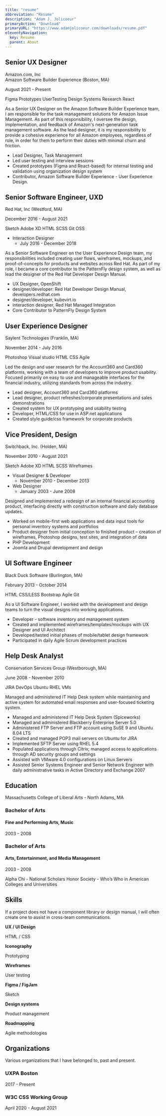 ```yaml
---
title: "resume"
abbreviation: "Resume"
description: "Adam J. Jolicoeur"
primaryAction: "Download"
primaryURL: "https://www.adamjolicoeur.com/downloads/resume.pdf"
eleventyNavigation:
  key: Resume
  parent: About
---
```


<div class="container-xxl mb-2 py-2 px-md-5">
  <div class="row px-3 pb-3">
    <div class="col-md-6">
      <h2 class="mt-0">Senior UX Designer</h2>
      <p class="fs-5 my-0">Amazon.com, Inc <br /> Amazon Software Builder Experience (Boston, MA)</p>
      <p class="text-body-secondary">August 2021 - Present</p>
      <div class="container-fluid pb-3">
        <span class="badge rounded-pill bg-dark">Figma</span>
        <span class="badge rounded-pill bg-dark">Prototypes</span>
        <span class="badge rounded-pill bg-dark">UserTesting</span>
        <span class="badge rounded-pill bg-dark">Design Systems</span>
        <span class="badge rounded-pill bg-dark">Research</span>
        <span class="badge rounded-pill bg-dark">React</span>
      </div>
    </div>
    <div class="col-md-6">
      <p class="pt-0">As a Senior UX Designer on the Amazon Software Builder Experience team, I am responsible for the task management solutions for Amazon Issue Management. As part of this responsibility, I oversee the design, implementation, and feedback of Amazon's next-generation task management software. As the lead designer, it is my responsibility to provide a cohesive experience for all Amazon employees, regardless of role, in order for them to perform their duties with minimal churn and friction.</p>
      <ul class="icon-list">
        <li>Lead Designer, Task Management</li>
        <li>Led user testing and interview sessions</li>
        <li>Created prototypes (Figma and React-based) for internal testing and validation using organization design system</li>
        <li>Contributor, Amazon Software Builder Experience - User Experience Design.
      </ul>
    </div>
  </div>
</div>
<div class="container-xxl mb-2 py-2 px-md-5">
  <div class="row px-3 pb-3">
    <div class="col-md-6">
      <h2 class="mt-0">Senior Software Engineer, UXD</h2>
      <p class="fs-5 my-0">Red Hat, Inc (Westford, MA)</p>
      <p class="text-body-secondary">December 2016 - August 2021</p>
      <div class="container-fluid pb-3">
        <span class="badge rounded-pill bg-dark">Sketch</span>
        <span class="badge rounded-pill bg-dark">Adobe XD</span>
        <span class="badge rounded-pill bg-dark">HTML</span>
        <span class="badge rounded-pill bg-dark">SCSS</span>
        <span class="badge rounded-pill bg-dark">Git</span>
        <span class="badge rounded-pill bg-dark">OSS</span>
      </div>
      <ul class="icon-list">
        <li class="text-muted">
          Interaction Designer
          <ul><li>July 2016 - December 2018</li></ul>
        </li>
      </ul>
    </div>
    <div class="col-md-6">
      <p>As a Senior Software Engineer on the User Experience Design team, my responsibilities included creating user flows, wireframes, mockups, and proof-of-concepts for products and websites across Red Hat. As part of my role, I became a core contributor to the PatternFly design system, as well as lead the designer of the Red Hat Developer Design Manual.</p>
      <ul class="icon-list">
        <li>UX Designer, OpenShift</li>
        <li>designer/developer: Red Hat Developer Design Manual, developers.redhat.com</li>
        <li>designer/developer, kubevirt.io </li>
        <li>interaction designer, Red Hat Managed Integration</li>
        <li>Core Contributor to PatternFly Design System</li>
      </ul>
    </div>
  </div>
</div>
<div class="container-xxl mb-2 py-2 px-md-5">
  <div class="row px-3 pb-3">
    <div class="col-md-6">
      <h2 class="mt-0">User Experience Designer</h2>
      <p class="fs-5 my-0">Saylent Technologies (Franklin, MA)</p>
      <p class="text-body-secondary">November 2014 - July 2016</p>
      <div class="container-fluid pb-3">
        <span class="badge rounded-pill bg-dark">Photoshop</span>
        <span class="badge rounded-pill bg-dark">Visual studio</span>
        <span class="badge rounded-pill bg-dark">HTML</span>
        <span class="badge rounded-pill bg-dark">CSS</span>
        <span class="badge rounded-pill bg-dark">Agile</span>
      </div>
    </div>
    <div class="col-md-6">
      <p>Led the design and user research for the Account360 and Card360 platforms, working with a team of developers to improve product usability. Focused primarily on easy to use and manageable interfaces for the financial industry, utilizing standards from across the industry.</p>
      <ul class="icon-list">
        <li>Lead designer, Account360 and Card360 platforms</li>
        <li>Lead designer, product refreshes/corporate presentations and sales demonstrations</li>
        <li>Created system for UX prototyping and usability testing</li>
        <li>Developer, HTML/CSS for use in ASP.net applications</li>
        <li>Created style guide/css framework for corporate products</li>
      </ul>
    </div>
  </div>
</div>
<div class="container-xxl mb-2 py-2 px-md-5">
  <div class="row px-3 pb-3">
    <div class="col-md-6">
      <h2 class="mt-0">Vice President, Design</h2>
      <p class="fs-5 my-0">Switchback, Inc. (Holden, MA)</p>
      <p class="text-body-secondary">November 2010 - August 2021</p>
      <div class="container-fluid pb-3">
        <span class="badge rounded-pill bg-dark">Sketch</span>
        <span class="badge rounded-pill bg-dark">Adobe XD</span>
        <span class="badge rounded-pill bg-dark">HTML</span>
        <span class="badge rounded-pill bg-dark">SCSS</span>
        <span class="badge rounded-pill bg-dark">Wireframes</span>
      </div>
      <ul class="icon-list">
        <li class="text-muted">
          Visual Designer &amp; Developer
          <ul><li>November 2010 - December 2013</li></ul>
        </li>
        <li class="text-muted">
          Web Designer
          <ul><li>January 2003 - June 2008</li></ul>
        </li>
      </ul>
    </div>
    <div class="col-md-6">
      <p>Designed and implemented a redesign of an internal financial accounting product, interfacing directly with construction software and daily database updates.</p>
      <ul class="icon-list">
        <li>Worked on mobile-first web applications and data input tools for personal inventory systems and portfolios</li>
        <li>Product designer from initial conception to finished product – creation of wireframes, Photoshop designs, test sites, and integration of data</li>
        <li>PHP Development</li>
        <li>Joomla and Drupal development and design</li>
      </ul>
    </div>
  </div>
</div>
<div class="container-xxl mb-2 py-2 px-md-5">
  <div class="row px-3 pb-3">
    <div class="col-md-6">
      <h2 class="mt-0">UI Software Engineer</h2>
      <p class="fs-5 my-0">Black Duck Software (Burlington, MA)</p>
      <p class="text-body-secondary">February 2013 - October 2014</p>
      <div class="container-fluid pb-3">
        <span class="badge rounded-pill bg-dark">HTML</span>
        <span class="badge rounded-pill bg-dark">CSS/LESS</span>
        <span class="badge rounded-pill bg-dark">Bootstrap</span>
        <span class="badge rounded-pill bg-dark">Agile</span>
        <span class="badge rounded-pill bg-dark">Git</span>
      </div>
    </div>
    <div class="col-md-6">
      <p>As a UI Software Engineer, I worked with the development and design teams to turn the visual designs into working applications.</p>
      <ul class="icon-list">
        <li>Developer - software inventory and management system</li>
        <li>Created and implemented wireframes/templates/mockups with UX Designer and UI Architect</li>
        <li>Developed/tested initial phases of mobile/tablet design framework</li>
        <li>Participated in daily Agile Scrum development practices</li>
      </ul>
    </div>
  </div>
</div>
<div class="container-xxl mb-2 py-2 px-md-5">
  <div class="row px-3 pb-3">
    <div class="col-md-6">
      <h2 class="mt-0">Help Desk Analyst</h2>
      <p class="fs-5 my-0">Conservation Services Group (Westborough, MA)</p>
      <p class="text-body-secondary">June 2008 - November 2010</p>
      <div class="container-fluid pb-3">
        <span class="badge rounded-pill bg-dark">JIRA</span>
        <span class="badge rounded-pill bg-dark">DevOps</span>
        <span class="badge rounded-pill bg-dark">Ubuntu</span>
        <span class="badge rounded-pill bg-dark">RHEL</span>
        <span class="badge rounded-pill bg-dark">VMs</span>
      </div>
    </div>
    <div class="col-md-6">
    <p>Managed and administered IT Help Desk system while maintaining and active system for automated email responses and user-focused ticketing system.</p>
      <ul class="icon-list">
        <li>Managed and administered IT Help Desk System (Spiceworks)</li>
        <li>Managed and administered Blackberry Enterprise Server 5.0</li>
        <li>Administered FTP Server and FTP account using SuSE 9 and Ubuntu 8.04 LTS</li>
        <li>Created and managed POP3 mail servers on Ubuntu for JIRA</li>
        <li>Implemented SFTP Server using RHEL 5.4</li>
        <li>Populated applications through Citrix; managed access to applications through AD security groups and settings</li>
        <li>Assisted with VMware 4.0 configurations on Linux Servers</li>
        <li>Assisted Senior Systems Engineer and Senior Network Engineer with daily administrative tasks in Active Directory and Exchange 2007</li>
      </ul>
    </div>
  </div>
</div>
<div class="container-xxl py-3 mt-3 text-bg-light">
  <div class="row px-3 pb-3">
    <div class="col-12">
      <h2>Education</h2>
      <p class="paragraph-inset">Massachusetts College of Liberal Arts - North Adams, MA</p>
    </div>
  </div>
  <div class="row px-3 align-items-center">
    <div class="col-md-6">
      <h3 class="job--company-name">Bachelor of Arts</h3>
      <h4 class="job--company-role">Fine and Performing Arts, Music</h4>
      <p class="job--company-dates">2003 - 2008</p>
    </div>
    <div class="col-md-6">
      <h3 class="job--company-name">Bachelor of Arts</h3>
      <h4 class="job--company-role">Arts, Entertainment, and Media Management</h4>
      <p class="job--company-dates">2003 - 2008</p>
    </div>
  </div>
  <div class="row px-3 py-3">
    <p>Alpha Chi - National Scholars Honor Society - Who’s Who in American Colleges and Universities</p>
  </div>
</div>
<div class="container-xxl pb-3">
  <div class="row px-3">
    <div class="col-12">
      <h2>Skills</h2>
      <p class="paragraph-inset">If a project does not have a component library or design manual, I will often create one to assist in cross-team communications.</p>
    </div>
  </div>
  <div class="row px-3 justify-content-md-center text-center">
    <div class="col-sm-6 col-md-3">
      <p class="column-list-item"><strong>UX / UI Design</strong></p>
      <p class="column-list-item">HTML / CSS</p>
      <p class="column-list-item"><strong>Iconography</strong></p>
    </div>
    <div class="col-sm-6 col-md-3">
      <p class="column-list-item">Prototyping</p>
      <p class="column-list-item"><strong>Wireframes</strong></p>
      <p class="column-list-item">User testing</p>
    </div>
    <div class="col-sm-6 col-md-3">
      <p class="column-list-item"><strong>Figma / FigJam</strong></p>
      <p class="column-list-item">Sketch</p>
      <p class="column-list-item"><strong>Design systems</strong></p>
    </div>
    <div class="col-sm-6 col-md-3">
      <p class="column-list-item">Product management</p>
      <p class="column-list-item"><strong>Roadmapping</strong></p>
      <p class="column-list-item">Agile methodologies</p>
    </div>
  </div>
</div>
<div class="container-xxl py-3 my-3 text-bg-light">
  <div class="row px-3 pb-3">
    <div class="col-12">
      <h2>Organizations</h2>
      <p class="paragraph-inset">Various organizations that I have belonged to, past and present.</p>
    </div>
  </div>
  <div class="row px-3 align-items-center">
    <div class="col-md-6">
      <h3 class="job--company-name">UXPA Boston</h3>
      <p class="job--company-dates">2017 - Present</p>
    </div>
    <div class="col-md-6">
      <h3 class="job--company-name">W3C CSS Working Group</h3>
      <p class="job--company-dates">April 2020 - August 2021</p>
    </div>
  </div>
</div>
